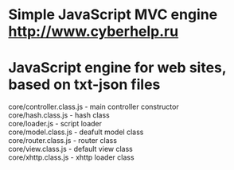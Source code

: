 # Simple JavaScript MVC engine http://www.cyberhelp.ru
# JavaScript engine for web sites, based on txt-json files

core/controller.class.js - main controller constructor<br />
core/hash.class.js - hash class<br />
core/loader.js - script loader<br />
core/model.class.js - deafult model class<br />
core/router.class.js - router class<br />
core/view.class.js - default view class<br />
core/xhttp.class.js - xhttp loader class

